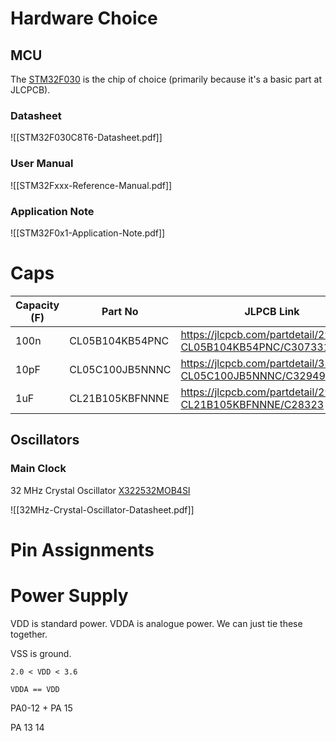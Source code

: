 # Hardware Choice

## MCU

The [STM32F030](https://jlcpcb.com/partdetail/Stmicroelectronics-STM32F030C8T6/C23922) is the chip of choice (primarily because it's a basic part at JLCPCB). 

### Datasheet 
![[STM32F030C8T6-Datasheet.pdf]]

### User Manual
![[STM32Fxxx-Reference-Manual.pdf]]

### Application Note
![[STM32F0x1-Application-Note.pdf]]

# Caps

| Capacity (F) | Part No | JLPCB Link |
|----|----|----|
| 100n | CL05B104KB54PNC | https://jlcpcb.com/partdetail/291005-CL05B104KB54PNC/C307331 |
| 10pF | CL05C100JB5NNNC | https://jlcpcb.com/partdetail/33914-CL05C100JB5NNNC/C32949 |
| 1uF | CL21B105KBFNNNE | https://jlcpcb.com/partdetail/29074-CL21B105KBFNNNE/C28323 |

## Oscillators

### Main Clock

32 MHz Crystal Oscillator [X322532MOB4SI](https://jlcpcb.com/partdetail/YangxingTech-X322532MOB4SI/C9009)

![[32MHz-Crystal-Oscillator-Datasheet.pdf]]

# Pin Assignments

# Power Supply

VDD is standard power. VDDA is analogue power. We can just tie these together.

VSS is ground.

`2.0 < VDD < 3.6`

`VDDA == VDD`



PA0-12 + PA 15

PA 13 14